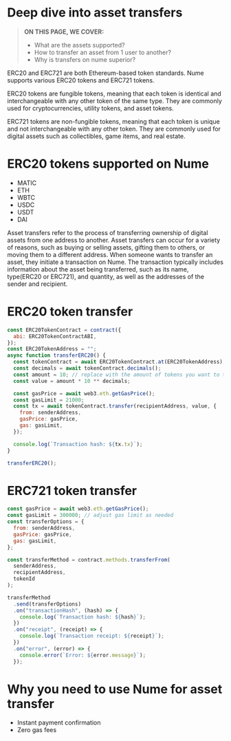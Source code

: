 # Deep dive into asset transfers

> **ON THIS PAGE, WE COVER:**
>
> - What are the assets supported?
> - How to transfer an asset from 1 user to another?
> - Why is transfers on nume superior?

ERC20 and ERC721 are both Ethereum-based token standards. Nume supports various ERC20 tokens and ERC721 tokens.

ERC20 tokens are fungible tokens, meaning that each token is identical and interchangeable with any other token of the same type. They are commonly used for cryptocurrencies, utility tokens, and asset tokens.

ERC721 tokens are non-fungible tokens, meaning that each token is unique and not interchangeable with any other token. They are commonly used for digital assets such as collectibles, game items, and real estate.

# ERC20 tokens supported on Nume

- MATIC
- ETH
- WBTC
- USDC
- USDT
- DAI

Asset transfers refer to the process of transferring ownership of digital assets from one address to another. Asset transfers can occur for a variety of reasons, such as buying or selling assets, gifting them to others, or moving them to a different address. When someone wants to transfer an asset, they initiate a transaction on Nume. The transaction typically includes information about the asset being transferred, such as its name, type(ERC20 or ERC721), and quantity, as well as the addresses of the sender and recipient.

# ERC20 token transfer

```js
const ERC20TokenContract = contract({
  abi: ERC20TokenContractABI,
});
const ERC20TokenAddress = "";
async function transferERC20() {
  const tokenContract = await ERC20TokenContract.at(ERC20TokenAddress);
  const decimals = await tokenContract.decimals();
  const amount = 10; // replace with the amount of tokens you want to transfer
  const value = amount * 10 ** decimals;

  const gasPrice = await web3.eth.getGasPrice();
  const gasLimit = 21000;
  const tx = await tokenContract.transfer(recipientAddress, value, {
    from: senderAddress,
    gasPrice: gasPrice,
    gas: gasLimit,
  });

  console.log(`Transaction hash: ${tx.tx}`);
}

transferERC20();
```

# ERC721 token transfer

```js
const gasPrice = await web3.eth.getGasPrice();
const gasLimit = 300000; // adjust gas limit as needed
const transferOptions = {
  from: senderAddress,
  gasPrice: gasPrice,
  gas: gasLimit,
};

const transferMethod = contract.methods.transferFrom(
  senderAddress,
  recipientAddress,
  tokenId
);

transferMethod
  .send(transferOptions)
  .on("transactionHash", (hash) => {
    console.log(`Transaction hash: ${hash}`);
  })
  .on("receipt", (receipt) => {
    console.log(`Transaction receipt: ${receipt}`);
  })
  .on("error", (error) => {
    console.error(`Error: ${error.message}`);
  });
```

# Why you need to use Nume for asset transfer

- Instant payment confirmation
- Zero gas fees
